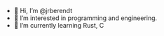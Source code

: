 - 👋 Hi, I’m @jrberendt
- 👀 I’m interested in programming and engineering.
- 🌱 I’m currently learning Rust, C

<!---
jrberendt/jrberendt is a ✨ special ✨ repository because its `README.md` (this file) appears on your GitHub profile.
You can click the Preview link to take a look at your changes.
--->
